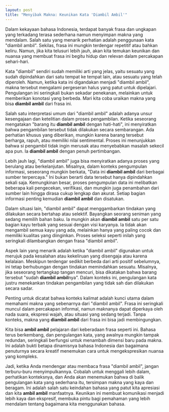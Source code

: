 ```yaml
---
layout: post
title: "Menyibak Makna: Keunikan Kata 'Diambil Ambil'"
---
```


Dalam kekayaan bahasa Indonesia, terdapat banyak frasa dan ungkapan yang terkadang terasa sederhana namun menyimpan makna yang mendalam. Salah satu yang menarik perhatian adalah penggunaan kata "diambil ambil". Sekilas, frasa ini mungkin terdengar repetitif atau bahkan keliru. Namun, jika kita telusuri lebih jauh, akan kita temukan keunikan dan nuansa yang membuat frasa ini begitu hidup dan relevan dalam percakapan sehari-hari.

Kata "diambil" sendiri sudah memiliki arti yang jelas, yaitu sesuatu yang sudah dipindahkan dari satu tempat ke tempat lain, atau sesuatu yang telah diperoleh. Namun, ketika kata ini digandakan menjadi "diambil ambil", makna tersebut mengalami pergeseran halus yang patut untuk dipelajari. Pengulangan ini seringkali bukan sekadar penekanan, melainkan untuk memberikan konotasi yang berbeda. Mari kita coba uraikan makna yang bisa **diambil ambil** dari frasa ini.

Salah satu interpretasi umum dari "diambil ambil" adalah adanya unsur kesengajaan dan ketelitian dalam proses pengambilan. Ketika seseorang mengatakan "barang itu **diambil ambil** dengan hati-hati", ini menyiratkan bahwa pengambilan tersebut tidak dilakukan secara sembarangan. Ada perhatian khusus yang diberikan, mungkin karena barang tersebut berharga, rapuh, atau memiliki nilai sentimental. Proses ini menunjukkan bahwa si pengambil tidak ingin merusak atau menyebabkan masalah sekecil apa pun. Ia **diambil ambil** dengan penuh pertimbangan.

Lebih jauh lagi, "diambil ambil" juga bisa menyiratkan adanya proses yang berulang atau berkelanjutan. Misalnya, dalam konteks pengumpulan informasi, seseorang mungkin berkata, "Data ini **diambil ambil** dari berbagai sumber terpercaya." Ini bukan berarti data tersebut hanya dipindahkan sekali saja. Kemungkinan besar, proses pengumpulan data ini melibatkan beberapa kali pengecekan, verifikasi, dan mungkin juga penambahan dari sumber lain hingga dirasa cukup lengkap dan akurat. Setiap bagian informasi penting kemudian **diambil ambil** dan disatukan.

Dalam situasi lain, "diambil ambil" dapat menggambarkan tindakan yang dilakukan secara bertahap atau selektif. Bayangkan seorang seniman yang sedang memilih bahan baku. Ia mungkin akan **diambil ambil** satu per satu bagian kayu terbaik yang sesuai dengan visi karyanya. Ia tidak akan mengambil semua kayu yang ada, melainkan hanya yang paling cocok dan memiliki kualitas yang diinginkan. Proses seleksi seperti inilah yang seringkali dilambangkan dengan frasa "diambil ambil".

Aspek lain yang menarik adalah ketika "diambil ambil" digunakan untuk merujuk pada kesalahan atau kekeliruan yang disengaja atau karena kelalaian. Meskipun terdengar sedikit berbeda dari arti positif sebelumnya, ini tetap berhubungan dengan tindakan memindahkan sesuatu. Misalnya, jika seseorang tertangkap tangan mencuri, bisa dikatakan bahwa barang tersebut "sudah **diambil ambil**nya". Dalam konteks ini, pengulangan kata justru menekankan tindakan pengambilan yang tidak sah dan dilakukan secara sadar.

Penting untuk dicatat bahwa konteks kalimat adalah kunci utama dalam memahami makna yang sebenarnya dari "diambil ambil". Frasa ini seringkali muncul dalam percakapan informal, namun maknanya dapat diperkaya oleh nada suara, ekspresi wajah, atau situasi yang sedang terjadi. Tanpa konteks, makna yang **diambil ambil** dari frasa ini bisa jadi membingungkan.

Kita bisa **ambil ambil** pelajaran dari keberadaan frasa seperti ini. Bahasa terus berkembang, dan pengulangan kata, yang awalnya mungkin tampak redundan, seringkali berfungsi untuk menambah dimensi baru pada makna. Ini adalah bukti betapa dinamisnya bahasa Indonesia dan bagaimana penuturnya secara kreatif menemukan cara untuk mengekspresikan nuansa yang kompleks.

Jadi, ketika Anda mendengar atau membaca frasa "diambil ambil", jangan terburu-buru menyimpulkannya. Cobalah untuk menggali lebih dalam, perhatikan konteksnya, dan Anda akan menemukan bahwa di balik pengulangan kata yang sederhana itu, tersimpan makna yang kaya dan beragam. Ini adalah salah satu keindahan bahasa yang patut kita apresiasi dan kita **ambil ambil** manfaatnya. Keunikan ini membuat komunikasi menjadi lebih kaya dan ekspresif, membuka pintu bagi pemahaman yang lebih mendalam tentang bagaimana kita menggunakan bahasa.
